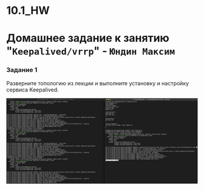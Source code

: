 # 10.1_HW
# Домашнее задание к занятию "`Keepalived/vrrp`" - `Юндин Максим`

### Задание 1

Разверните топологию из лекции и выполните установку и настройку сервиса Keepalived.

![1 TAsk](https://github.com/YundinMS/Screen/blob/main/keepalived%20status.png)
